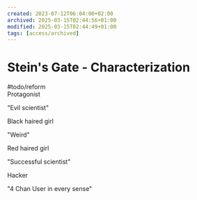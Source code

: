 ```yaml
---
created: 2023-07-12T06:04:00+02:00
archived: 2025-03-15T02:44:56+01:00
modified: 2025-03-15T02:44:49+01:00
tags: [access/archived]
---
```


# Stein's Gate - Characterization

#todo/reform  
Protagonist

"Evil scientist"

Black haired girl

"Weird"

Red haired girl

"Successful scientist"

Hacker

"4 Chan User in every sense"
